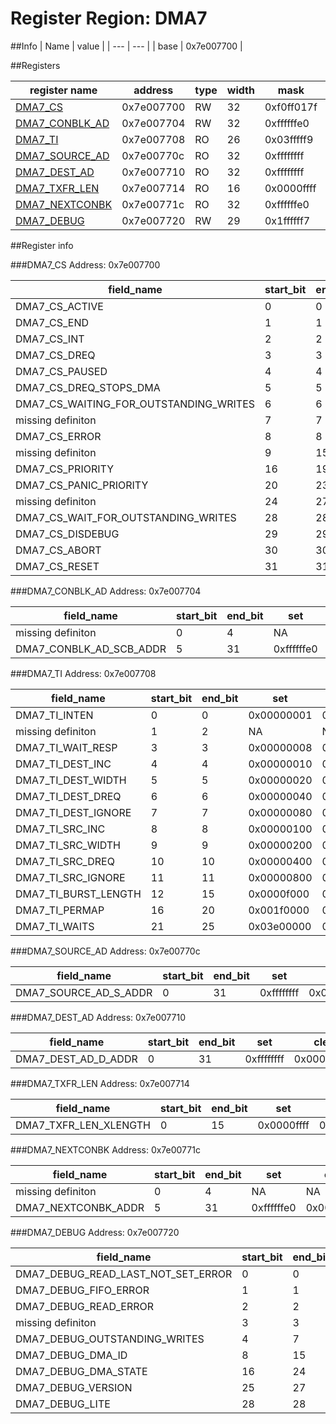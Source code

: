 # Register Region: DMA7


##Info
| Name | value |
| --- | --- |
| base | 0x7e007700 |

##Registers

| register name | address | type | width | mask | reset |
| --- | --- | --- | --- | --- | --- |
| [DMA7_CS](#dma7_cs) | 0x7e007700 | RW | 32 | 0xf0ff017f | 0000000000 |
| [DMA7_CONBLK_AD](#dma7_conblk_ad) | 0x7e007704 | RW | 32 | 0xffffffe0 | 0000000000 |
| [DMA7_TI](#dma7_ti) | 0x7e007708 | RO | 26 | 0x03fffff9 |  |
| [DMA7_SOURCE_AD](#dma7_source_ad) | 0x7e00770c | RO | 32 | 0xffffffff |  |
| [DMA7_DEST_AD](#dma7_dest_ad) | 0x7e007710 | RO | 32 | 0xffffffff |  |
| [DMA7_TXFR_LEN](#dma7_txfr_len) | 0x7e007714 | RO | 16 | 0x0000ffff |  |
| [DMA7_NEXTCONBK](#dma7_nextconbk) | 0x7e00771c | RO | 32 | 0xffffffe0 |  |
| [DMA7_DEBUG](#dma7_debug) | 0x7e007720 | RW | 29 | 0x1ffffff7 | 0000000000 |

##Register info


###DMA7_CS
 Address: 0x7e007700

| field_name | start_bit | end_bit | set | clear | reset |
| --- | --- | --- | --- | --- | --- |
| DMA7_CS_ACTIVE | 0 | 0 | 0x00000001 | 0xfffffffe | 0x0 |
| DMA7_CS_END | 1 | 1 | 0x00000002 | 0xfffffffd | 0x0 |
| DMA7_CS_INT | 2 | 2 | 0x00000004 | 0xfffffffb | 0x0 |
| DMA7_CS_DREQ | 3 | 3 | 0x00000008 | 0xfffffff7 | 0x0 |
| DMA7_CS_PAUSED | 4 | 4 | 0x00000010 | 0xffffffef | 0x0 |
| DMA7_CS_DREQ_STOPS_DMA | 5 | 5 | 0x00000020 | 0xffffffdf | 0x0 |
| DMA7_CS_WAITING_FOR_OUTSTANDING_WRITES | 6 | 6 | 0x00000040 | 0xffffffbf | 0x0 |
| missing definiton | 7 | 7 | NA | NA | NA |
| DMA7_CS_ERROR | 8 | 8 | 0x00000100 | 0xfffffeff | 0x0 |
| missing definiton | 9 | 15 | NA | NA | NA |
| DMA7_CS_PRIORITY | 16 | 19 | 0x000f0000 | 0xfff0ffff | 0x0 |
| DMA7_CS_PANIC_PRIORITY | 20 | 23 | 0x00f00000 | 0xff0fffff | 0x0 |
| missing definiton | 24 | 27 | NA | NA | NA |
| DMA7_CS_WAIT_FOR_OUTSTANDING_WRITES | 28 | 28 | 0x10000000 | 0xefffffff | 0x0 |
| DMA7_CS_DISDEBUG | 29 | 29 | 0x20000000 | 0xdfffffff | 0x0 |
| DMA7_CS_ABORT | 30 | 30 | 0x40000000 | 0xbfffffff | 0x0 |
| DMA7_CS_RESET | 31 | 31 | 0x80000000 | 0x7fffffff | 0x0 |

###DMA7_CONBLK_AD
 Address: 0x7e007704

| field_name | start_bit | end_bit | set | clear | reset |
| --- | --- | --- | --- | --- | --- |
| missing definiton | 0 | 4 | NA | NA | NA |
| DMA7_CONBLK_AD_SCB_ADDR | 5 | 31 | 0xffffffe0 | 0x0000001f | 0x0 |

###DMA7_TI
 Address: 0x7e007708

| field_name | start_bit | end_bit | set | clear | reset |
| --- | --- | --- | --- | --- | --- |
| DMA7_TI_INTEN | 0 | 0 | 0x00000001 | 0xfffffffe |  |
| missing definiton | 1 | 2 | NA | NA | NA |
| DMA7_TI_WAIT_RESP | 3 | 3 | 0x00000008 | 0xfffffff7 |  |
| DMA7_TI_DEST_INC | 4 | 4 | 0x00000010 | 0xffffffef |  |
| DMA7_TI_DEST_WIDTH | 5 | 5 | 0x00000020 | 0xffffffdf |  |
| DMA7_TI_DEST_DREQ | 6 | 6 | 0x00000040 | 0xffffffbf |  |
| DMA7_TI_DEST_IGNORE | 7 | 7 | 0x00000080 | 0xffffff7f |  |
| DMA7_TI_SRC_INC | 8 | 8 | 0x00000100 | 0xfffffeff |  |
| DMA7_TI_SRC_WIDTH | 9 | 9 | 0x00000200 | 0xfffffdff |  |
| DMA7_TI_SRC_DREQ | 10 | 10 | 0x00000400 | 0xfffffbff |  |
| DMA7_TI_SRC_IGNORE | 11 | 11 | 0x00000800 | 0xfffff7ff |  |
| DMA7_TI_BURST_LENGTH | 12 | 15 | 0x0000f000 | 0xffff0fff |  |
| DMA7_TI_PERMAP | 16 | 20 | 0x001f0000 | 0xffe0ffff |  |
| DMA7_TI_WAITS | 21 | 25 | 0x03e00000 | 0xfc1fffff |  |

###DMA7_SOURCE_AD
 Address: 0x7e00770c

| field_name | start_bit | end_bit | set | clear | reset |
| --- | --- | --- | --- | --- | --- |
| DMA7_SOURCE_AD_S_ADDR | 0 | 31 | 0xffffffff | 0x00000000 |  |

###DMA7_DEST_AD
 Address: 0x7e007710

| field_name | start_bit | end_bit | set | clear | reset |
| --- | --- | --- | --- | --- | --- |
| DMA7_DEST_AD_D_ADDR | 0 | 31 | 0xffffffff | 0x00000000 |  |

###DMA7_TXFR_LEN
 Address: 0x7e007714

| field_name | start_bit | end_bit | set | clear | reset |
| --- | --- | --- | --- | --- | --- |
| DMA7_TXFR_LEN_XLENGTH | 0 | 15 | 0x0000ffff | 0xffff0000 |  |

###DMA7_NEXTCONBK
 Address: 0x7e00771c

| field_name | start_bit | end_bit | set | clear | reset |
| --- | --- | --- | --- | --- | --- |
| missing definiton | 0 | 4 | NA | NA | NA |
| DMA7_NEXTCONBK_ADDR | 5 | 31 | 0xffffffe0 | 0x0000001f |  |

###DMA7_DEBUG
 Address: 0x7e007720

| field_name | start_bit | end_bit | set | clear | reset |
| --- | --- | --- | --- | --- | --- |
| DMA7_DEBUG_READ_LAST_NOT_SET_ERROR | 0 | 0 | 0x00000001 | 0xfffffffe | 0x0 |
| DMA7_DEBUG_FIFO_ERROR | 1 | 1 | 0x00000002 | 0xfffffffd | 0x0 |
| DMA7_DEBUG_READ_ERROR | 2 | 2 | 0x00000004 | 0xfffffffb | 0x0 |
| missing definiton | 3 | 3 | NA | NA | NA |
| DMA7_DEBUG_OUTSTANDING_WRITES | 4 | 7 | 0x000000f0 | 0xffffff0f | 0x0 |
| DMA7_DEBUG_DMA_ID | 8 | 15 | 0x0000ff00 | 0xffff00ff | 0x0 |
| DMA7_DEBUG_DMA_STATE | 16 | 24 | 0x01ff0000 | 0xfe00ffff | 0x0 |
| DMA7_DEBUG_VERSION | 25 | 27 | 0x0e000000 | 0xf1ffffff | 0x0 |
| DMA7_DEBUG_LITE | 28 | 28 | 0x10000000 | 0xefffffff | 0x0 |
